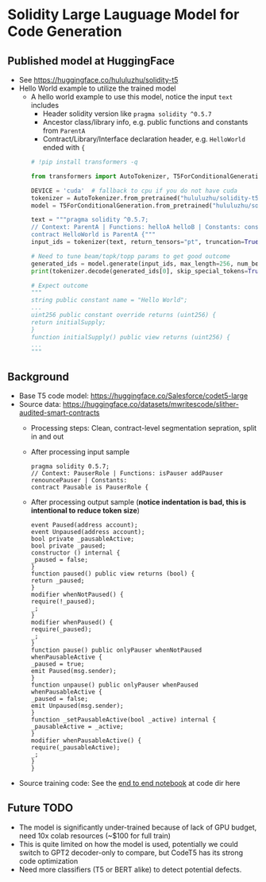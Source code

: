 # Solidity Large Lauguage Model for Code Generation

## Published model at HuggingFace
- See https://huggingface.co/hululuzhu/solidity-t5
- Hello World example to utilize the trained model
  - A hello world example to use this model, notice the input `text` includes
    - Header solidity version like `pragma solidity ^0.5.7`
    - Ancestor class/library info, e.g. public functions and constants from `ParentA`
    - Contract/Library/Interface declaration header, e.g. `HelloWorld` ended with `{`
    ```python
    # !pip install transformers -q

    from transformers import AutoTokenizer, T5ForConditionalGeneration

    DEVICE = 'cuda'  # fallback to cpu if you do not have cuda
    tokenizer = AutoTokenizer.from_pretrained("hululuzhu/solidity-t5")
    model = T5ForConditionalGeneration.from_pretrained("hululuzhu/solidity-t5").to(DEVICE)

    text = """pragma solidity ^0.5.7;
    // Context: ParentA | Functions: helloA helloB | Constants: constantA 
    contract HelloWorld is ParentA {"""
    input_ids = tokenizer(text, return_tensors="pt", truncation=True).input_ids.to(DEVICE)

    # Need to tune beam/topk/topp params to get good outcome
    generated_ids = model.generate(input_ids, max_length=256, num_beams=5, top_p=0.95, top_k=50)
    print(tokenizer.decode(generated_ids[0], skip_special_tokens=True))

    # Expect outcome
    """
    string public constant name = "Hello World";
    ...
    uint256 public constant override returns (uint256) {
    return initialSupply;
    }
    function initialSupply() public view returns (uint256) {
    ...
    """
    ```

## Background
- Base T5 code model: https://huggingface.co/Salesforce/codet5-large
- Source data: https://huggingface.co/datasets/mwritescode/slither-audited-smart-contracts
  - Processing steps: Clean, contract-level segmentation sepration, split in and out
  - After processing input sample

    ```
    pragma solidity 0.5.7;
    // Context: PauserRole | Functions: isPauser addPauser renouncePauser | Constants: 
    contract Pausable is PauserRole {
    ```

  - After processing output sample (**notice indentation is bad, this is intentional to reduce token size**)

    ```
    event Paused(address account);
    event Unpaused(address account);
    bool private _pausableActive;
    bool private _paused;
    constructor () internal {
    _paused = false;
    }
    function paused() public view returns (bool) {
    return _paused;
    }
    modifier whenNotPaused() {
    require(!_paused);
    _;
    }
    modifier whenPaused() {
    require(_paused);
    _;
    }
    function pause() public onlyPauser whenNotPaused whenPausableActive {
    _paused = true;
    emit Paused(msg.sender);
    }
    function unpause() public onlyPauser whenPaused whenPausableActive {
    _paused = false;
    emit Unpaused(msg.sender);
    }
    function _setPausableActive(bool _active) internal {
    _pausableActive = _active;
    }
    modifier whenPausableActive() {
    require(_pausableActive);
    _;
    }
    }
    ```
- Source training code: See the [end to end notebook](https://github.com/hululuzhu/solidity-t5/blob/main/code/Solidity_T5_Data_Processing_and_Training.ipynb) at code dir here

## Future TODO
- The model is significantly under-trained because of lack of GPU budget, need 10x colab resources (~$100 for full train)
- This is quite limited on how the model is used, potentially we could switch to GPT2 decoder-only to compare, but CodeT5 has its strong code optimization
- Need more classifiers (T5 or BERT alike) to detect potential defects.
